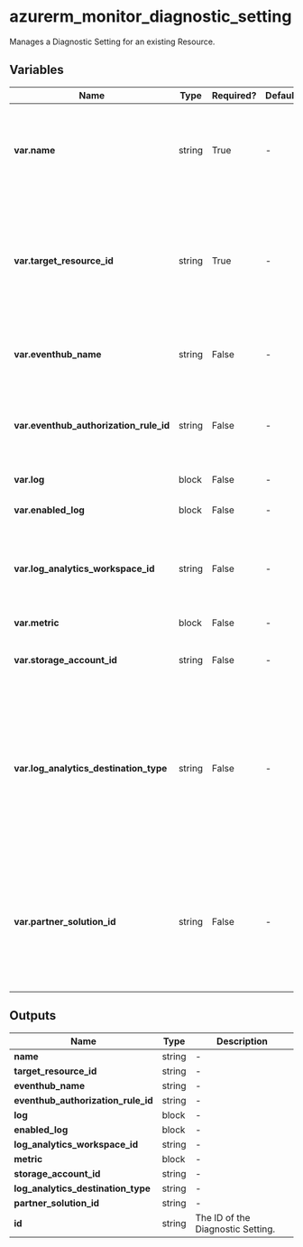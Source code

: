# azurerm_monitor_diagnostic_setting

Manages a Diagnostic Setting for an existing Resource.

## Variables

| Name | Type | Required? | Default  | possible values | Description |
| ---- | ---- | --------- | -------- | ----------- | ----------- |
| **var.name** | string | True | -  |  -  | Specifies the name of the Diagnostic Setting. Changing this forces a new resource to be created. | 
| **var.target_resource_id** | string | True | -  |  -  | The ID of an existing Resource on which to configure Diagnostic Settings. Changing this forces a new resource to be created. | 
| **var.eventhub_name** | string | False | -  |  -  | Specifies the name of the Event Hub where Diagnostics Data should be sent. | 
| **var.eventhub_authorization_rule_id** | string | False | -  |  -  | Specifies the ID of an Event Hub Namespace Authorization Rule used to send Diagnostics Data. | 
| **var.log** | block | False | -  |  -  | One or more `log` blocks. | 
| **var.enabled_log** | block | False | -  |  -  | One or more `enabled_log` blocks. | 
| **var.log_analytics_workspace_id** | string | False | -  |  -  | Specifies the ID of a Log Analytics Workspace where Diagnostics Data should be sent. | 
| **var.metric** | block | False | -  |  -  | One or more `metric` blocks. | 
| **var.storage_account_id** | string | False | -  |  -  | The ID of the Storage Account where logs should be sent. | 
| **var.log_analytics_destination_type** | string | False | -  |  `AzureDiagnostics`, `Dedicated`  | Possible values are `AzureDiagnostics` and `Dedicated`. When set to `Dedicated`, logs sent to a Log Analytics workspace will go into resource specific tables, instead of the legacy `AzureDiagnostics` table. | 
| **var.partner_solution_id** | string | False | -  |  -  | The ID of the market partner solution where Diagnostics Data should be sent. For potential partner integrations, [click to learn more about partner integration](https://learn.microsoft.com/en-us/azure/partner-solutions/overview). | 



## Outputs

| Name | Type | Description |
| ---- | ---- | --------- | 
| **name** | string  | - | 
| **target_resource_id** | string  | - | 
| **eventhub_name** | string  | - | 
| **eventhub_authorization_rule_id** | string  | - | 
| **log** | block  | - | 
| **enabled_log** | block  | - | 
| **log_analytics_workspace_id** | string  | - | 
| **metric** | block  | - | 
| **storage_account_id** | string  | - | 
| **log_analytics_destination_type** | string  | - | 
| **partner_solution_id** | string  | - | 
| **id** | string  | The ID of the Diagnostic Setting. | 